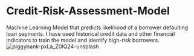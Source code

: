 # Credit-Risk-Assessment-Model
Machine Learning Model that predicts likelihood of a borrower defaulting loan payments.
I have used historical credit data and other financial indicators to train the model and identify high-risk borrowers.
![piggybank-pxLa_Z0IQ24-unsplash](https://github.com/wainaina-peter/Credit-Risk-Assessment-Model/assets/80960028/c038dad6-8a6a-4a55-86cf-9a66a01c5b0f)
